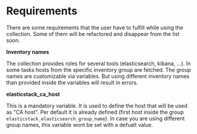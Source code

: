 # Requirements

There are some requirements that the user have to fulfill while using the collection. Some of them will be refactored and disappear from the list soon.

**Inventory names**

The collection provides roles for several tools (elasticsearch, kibana, ...). In some tasks hosts from the specific inventory group are fetched. The group names are customizable via variables. But using different inventory names than provided inside the variables will result in errors.

**elasticstack_ca_host**

This is a mandatory variable. It is used to define the host that will be used as "CA host". Per default it is already defined (first host inside the group `elasticstack_elasticsearch_group_name`). In case you are using different group names, this variable wont be set with a defualt value.